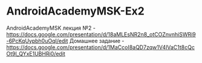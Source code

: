 # AndroidAcademyMSK-Ex2
AndroidAcademyMSK лекция №2 - https://docs.google.com/presentation/d/18aMLEsNR2n8_otCOZnvnhiSWRi9-6PcKqUypbh0uOqI/edit
Домашнее задание - https://docs.google.com/presentation/d/1MaCcoI8aQD7zqw1V4lVaC1t8cQcOt9l_QYxE1UBHRi0/edit
